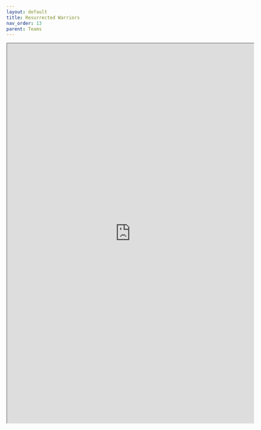 ```yaml
---
layout: default
title: Resurrected Warriors
nav_order: 13
parent: Teams
---
```


<iframe width=650 height=1000 scrolling="yes" src="https://docs.google.com/document/d/e/2PACX-1vQoXI0I9W7mktNZLBAcVdlX7pM7oQJheuFQSURl6eku9IggyyeMfqfi9Gr0XproARgZN2qen8Fgpyfo/pub?embedded=true"></iframe>


